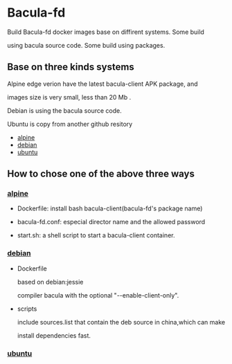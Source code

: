 # Bacula-fd

Build Bacula-fd docker images base on diffirent systems. Some build 

using  bacula source code. Some build using packages.

## Base on three kinds systems

Alpine edge verion have the latest bacula-client APK package, and

images size is very small, less than 20 Mb .

Debian is using the bacula source code.

Ubuntu is copy from another github resitory

   * [alpine](#alpine)
   * [debian](#debian)
   * [ubuntu](#ubuntu)

## How to chose one of the above three ways






















<a name="alpine"></a>
### [alpine](/bacula-fd/alpine)

  * Dockerfile:  install bash  bacula-client(bacula-fd's package name)
  
  * bacula-fd.conf: especial director name and the allowed password
  
  * start.sh: a shell script to start a bacula-client container.






<a name="debian"></a>
### [debian](/bacula-fd/debian)

   * Dockerfile
     
     based on debian:jessie

     compiler bacula with the optional "--enable-client-only".
   
   * scripts
 
     include sources.list that contain the deb source in china,which can make 
     
     install dependencies fast.
     


<a name="ubuntu"></a>
### [ubuntu](/bacula-fd/ubuntu)
